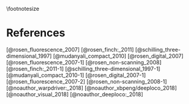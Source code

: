 \footnotesize

<!-- 
Do not edit this page.

References are automatically generated from the BibTex file (References.bib)

...which you should create using your reference manager.
-->

# References

[@rosen_fluorescence_2007]
[@rosen_finch:_2011]
[@schilling_three-dimensional_1997]
[@mudanyali_compact_2010]
[@rosen_digital_2007]
[@rosen_fluorescence_2007-1]
[@rosen_non-scanning_2008]
[@rosen_finch:_2011-1]
[@schilling_three-dimensional_1997-1]
[@mudanyali_compact_2010-1]
[@rosen_digital_2007-1]
[@rosen_fluorescence_2007-2]
[@rosen_non-scanning_2008-1]
[@noauthor_warpdriver:_2018]
[@noauthor_xbpeng/deeploco_2018]
[@noauthor_visual_2018]
[@noauthor_deeploco:_2018]